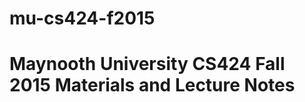 <!-- tell emacs to use -*- markdown -*- mode -->
# mu-cs424-f2015
Maynooth University CS424 Fall 2015 Materials and Lecture Notes
===============================================================
